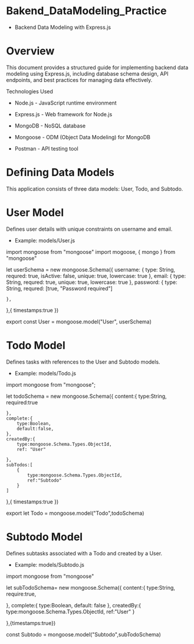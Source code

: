 # Bakend_DataModeling_Practice

*  Backend Data Modeling with Express.js

# Overview

This document provides a structured guide for implementing backend data modeling using Express.js, including database schema design, API endpoints, and best practices for managing data effectively.

Technologies Used

* Node.js - JavaScript runtime environment

* Express.js - Web framework for Node.js

* MongoDB - NoSQL database

* Mongoose - ODM (Object Data Modeling) for MongoDB

* Postman - API testing tool

# Defining Data Models
This application consists of three data models: User, Todo, and Subtodo.

# User Model
Defines user details with unique constraints on username and email.

* Example: models/User.js

import mongoose from "mongoose"
import mogoose, { mongo } from "mongoose"

let userSchema = new mongoose.Schema({
    username: {
        type: String,
        requred: true,
        isActive: false,
        unique: true,
        lowercase: true
    },
    email: {
        type: String,
        requred: true,
        unique: true,
        lowercase: true
    },
    password: {
        type: String,
        requred: [true, "Password required"]

    },

},{
    timestamps:true
})

export const User = mongoose.model("User", userSchema)


# Todo Model
Defines tasks with references to the User and Subtodo models.

* Example: models/Todo.js

import mongoose from "mongoose";

let todoSchema = new mongoose.Schema({
    content:{
        type:String,
        required:true
        
    },
    complete:{
        type:Boolean,
        default:false,
    },
    createdBy:{
        type:mongoose.Schema.Types.ObjectId,
        ref: "User"

    },
    subTodos:[
        {
            type:mongoose.Schema.Types.ObjectId,
            ref:"Subtodo"
        }
    ]

},{
    timestamps:true
})

export let Todo = mongoose.model("Todo",todoSchema)


# Subtodo Model
Defines subtasks associated with a Todo and created by a User.

* Example: models/Subtodo.js

import mongoose from "mongoose"

let subTodoSchema= new mongoose.Schema({
content:{
    type:String,
    require:true,

},
complete:{
    type:Boolean,
    default: false
},
createdBy:{
    type:mongoose.Schema.Types.ObjectId,
    ref:"User"
}

},{timestamps:true})

const Subtodo = mongoose.model("Subtodo",subTodoSchema)